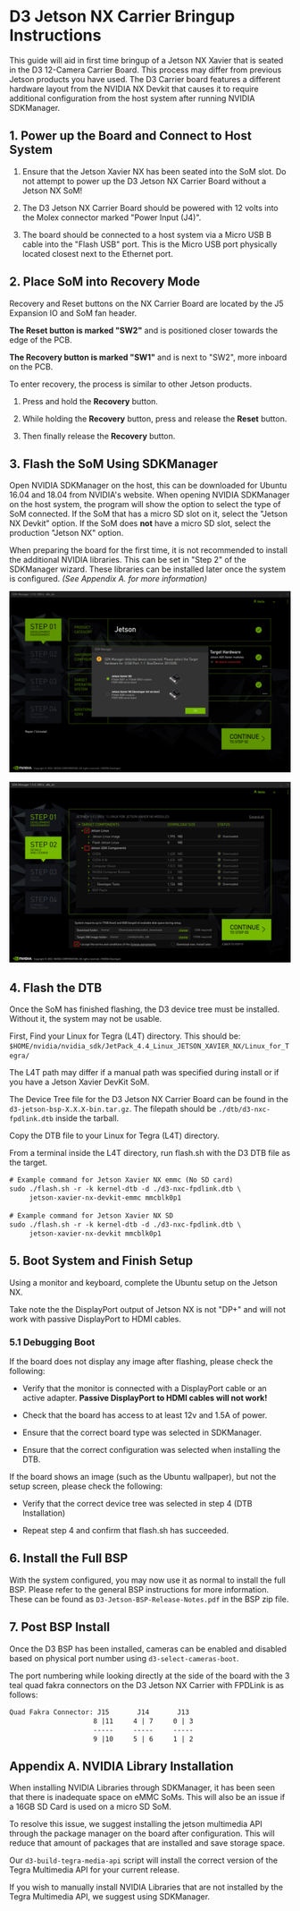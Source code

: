 # D3 Jetson NX Carrier Bringup Instructions

This guide will aid in first time bringup of a Jetson NX Xavier that is seated
in the D3 12-Camera Carrier Board. This process may differ from previous Jetson
products you have used. The D3 Carrier board features a
different hardware layout from the NVIDIA NX Devkit that causes it to require
additional configuration from the host system after running NVIDIA SDKManager.


## 1. Power up the Board and Connect to Host System

1. Ensure that the Jetson Xavier NX has been seated into the SoM slot. Do not
   attempt to power up the D3 Jetson NX Carrier Board without a Jetson NX SoM!

2. The D3 Jetson NX Carrier Board should be powered with 12 volts into the
   Molex connector marked "Power Input (J4)".

3. The board should be connected to a host system via a Micro USB B cable into
   the "Flash USB" port. This is the Micro USB port physically located closest
   next to the Ethernet port.


## 2. Place SoM into Recovery Mode

Recovery and Reset buttons on the NX Carrier Board are located by the J5
Expansion IO and SoM fan header.

**The Reset button is marked "SW2"** and is positioned closer towards the edge of
the PCB.

**The Recovery button is marked "SW1"** and is next to "SW2", more inboard on the
PCB.

To enter recovery, the process is similar to other Jetson products.

1. Press and hold the **Recovery** button.

2. While holding the **Recovery** button, press and release the **Reset** button.

3. Then finally release the **Recovery** button.


## 3. Flash the SoM Using SDKManager

Open NVIDIA SDKManager on the host, this can be downloaded for Ubuntu 16.04
and 18.04 from NVIDIA's website.
When opening NVIDIA SDKManager on the host system, the program will show the
option to select the type of SoM connected. If the SoM that has a
micro SD slot on it, select the "Jetson NX Devkit" option. If the SoM does
**not** have a micro SD slot, select the production "Jetson NX" option.

When preparing the board for the first time, it is not recommended to
install the additional NVIDIA libraries. This can be set in "Step 2" of the
SDKManager wizard. These libraries can be installed later once the
system is configured. *(See Appendix A. for more information)*

![Step 1 with Jetson selection dropdown shown.](./img/jetson-nx-sdkmanager-step1.png)

![Step 2 with NVIDIA libraries deselected.](./img/jetson-nx-sdkmanager-step2.png)

## 4. Flash the DTB

Once the SoM has finished flashing, the D3 device tree must be installed.
Without it, the system may not be usable.

First, Find your Linux for Tegra (L4T) directory. This should be:
`$HOME/nvidia/nvidia_sdk/JetPack_4.4_Linux_JETSON_XAVIER_NX/Linux_for_Tegra/`

The L4T path may differ if a manual path was specified during install
or if you have a Jetson Xavier DevKit SoM.

The Device Tree file for the D3 Jetson NX Carrier Board can be found in the
`d3-jetson-bsp-X.X.X-bin.tar.gz`. The filepath should be
`./dtb/d3-nxc-fpdlink.dtb` inside the tarball.

Copy the DTB file to your Linux for Tegra (L4T) directory.

From a terminal inside the L4T directory, run flash.sh with the D3 DTB file as
the target.

```
# Example command for Jetson Xavier NX emmc (No SD card)
sudo ./flash.sh -r -k kernel-dtb -d ./d3-nxc-fpdlink.dtb \
     jetson-xavier-nx-devkit-emmc mmcblk0p1

# Example command for Jetson Xavier NX SD
sudo ./flash.sh -r -k kernel-dtb -d ./d3-nxc-fpdlink.dtb \
     jetson-xavier-nx-devkit mmcblk0p1
```

## 5. Boot System and Finish Setup

Using a monitor and keyboard, complete the Ubuntu setup on the Jetson NX.

Take note the the DisplayPort output of Jetson NX is not "DP+" and will not
work with passive DisplayPort to HDMI cables.

### 5.1 Debugging Boot

If the board does not display any image after flashing, please check the
following:

- Verify that the monitor is connected with a DisplayPort cable or an active
  adapter. **Passive DisplayPort to HDMI cables will not work!**

- Check that the board has access to at least 12v and 1.5A of power.

- Ensure that the correct board type was selected in SDKManager.

- Ensure that the correct configuration was selected when installing the DTB.

If the board shows an image (such as the Ubuntu wallpaper), but not the
setup screen, please check the following:

- Verify that the correct device tree was selected in step 4 (DTB
  Installation)

- Repeat step 4 and confirm that flash.sh has succeeded.

## 6. Install the Full BSP

With the system configured, you may now use it as normal to install the full
BSP. Please refer to the general BSP instructions for more information. These
can be found as `D3-Jetson-BSP-Release-Notes.pdf` in the BSP zip file.

## 7. Post BSP Install

Once the D3 BSP has been installed, cameras can be enabled and disabled based
on physical port number using `d3-select-cameras-boot`.

The port numbering while looking directly at the side of the board with the 3
teal quad fakra connectors on the D3 Jetson NX Carrier with FPDLink is as
follows:

```
Quad Fakra Connector: J15       J14       J13
                     8 |11     4 | 7     0 | 3
                     -----     -----     -----
                     9 |10     5 | 6     1 | 2
```

## Appendix A. NVIDIA Library Installation

When installing NVIDIA Libraries through SDKManager, it has been seen that
there is inadequate space on eMMC SoMs. This will also be an issue if
a 16GB SD Card is used on a micro SD SoM.

To resolve this issue, we suggest installing the jetson multimedia API through
the package manager on the board after configuration. This will reduce that
amount of packages that are installed and save storage space.

Our `d3-build-tegra-media-api` script will install the correct version of the
Tegra Multimedia API for your current release.

If you wish to manually install NVIDIA Libraries that are not installed by the
Tegra Multimedia API, we suggest using SDKManager.
